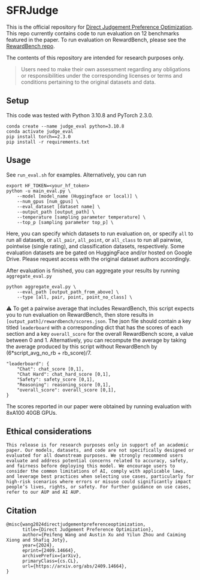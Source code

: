 # SFRJudge

This is the official repository for [Direct Judgement Preference Optimization](https://arxiv.org/abs/2409.14664). This repo currently contains code to run evaluation on 12 benchmarks featured in the paper. To run evaluation on RewardBench, please see the [RewardBench repo](https://github.com/allenai/reward-bench).

The contents of this repository are intended for research purposes only.

> Users need to make their own assessment regarding any obligations or responsibilities under the corresponding licenses or terms and conditions pertaining to the original datasets and data.


## Setup
This code was tested with Python 3.10.8 and PyTorch 2.3.0. 

```
conda create --name judge_eval python=3.10.8
conda activate judge_eval
pip install torch==2.3.0
pip install -r requirements.txt
```

## Usage
See `run_eval.sh` for examples. Alternatively, you can run

```
export HF_TOKEN=<your_hf_token>
python -u main_eval.py \
    --model [model_name (Huggingface or local)] \
    --num_gpus [num_gpus] \
    --eval_dataset [dataset name] \
    --output_path [output_path] \
    --temperature [sampling parameter temperature] \
    --top_p [sampling parameter top_p] \
```

Here, you can specify which datasets to run evaluation on, or specify `all` to run all datasets, or `all_pair`, `all_point`, or `all_class` to run all pairwise, pointwise (single rating), and classification datasets, respectively. Some evaluation datasets are be gated on HuggingFace and/or hosted on Google Drive. Please request access with the original dataset authors accordingly. 

After evaluation is finished, you can aggregate your results by running `aggregate_eval.py`
```
python aggregate_eval.py \
    --eval_path [output_path_from_above] \
    --type [all, pair, point, point_no_class] \ 
```

:warning: To get a pairwise average that includes RewardBench, this script expects you to run evaluation on RewardBench, then store results in `[output_path]/rewardbench/scores.json`. The json file should contain a key titled `leaderboard` with a corresponding dict that has the scores of each section and a key `overall_score` for the overall RewardBench score, a value between 0 and 1. Alternatively, you can recompute the average by taking the average produced by this script without RewardBench by (6*script_avg_no_rb + rb_score)/7.

```
"leaderboard": {
    "Chat": chat_score [0,1],
    "Chat Hard": chat_hard_score [0,1],
    "Safety": safety_score [0,1],
    "Reasoning": reasoning_score [0,1],
    "overall_score": overall_score [0,1],
}
```

The scores reported in our paper were obtained by running evaluation with 8xA100 40GB GPUs. 

## Ethical considerations
```
This release is for research purposes only in support of an academic paper. Our models, datasets, and code are not specifically designed or evaluated for all downstream purposes. We strongly recommend users evaluate and address potential concerns related to accuracy, safety, and fairness before deploying this model. We encourage users to consider the common limitations of AI, comply with applicable laws, and leverage best practices when selecting use cases, particularly for high-risk scenarios where errors or misuse could significantly impact people’s lives, rights, or safety. For further guidance on use cases, refer to our AUP and AI AUP. 
```

## Citation
```
@misc{wang2024directjudgementpreferenceoptimization,
      title={Direct Judgement Preference Optimization}, 
      author={Peifeng Wang and Austin Xu and Yilun Zhou and Caiming Xiong and Shafiq Joty},
      year={2024},
      eprint={2409.14664},
      archivePrefix={arXiv},
      primaryClass={cs.CL},
      url={https://arxiv.org/abs/2409.14664}, 
}
```
